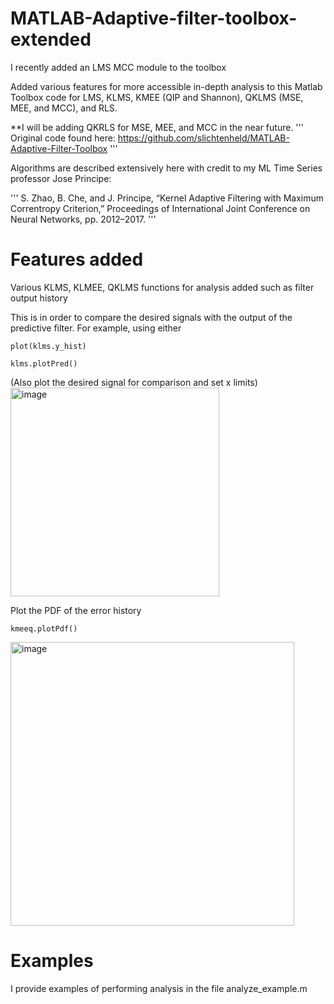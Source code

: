 # MATLAB-Adaptive-filter-toolbox-extended

I recently added an LMS MCC module to the toolbox



Added various features for more accessible in-depth analysis to this Matlab Toolbox code for LMS, KLMS, KMEE (QIP and Shannon), QKLMS (MSE, MEE, and MCC), and RLS. 

**I will be adding QKRLS for MSE, MEE, and MCC in the near future.
'''
Original code found here: https://github.com/slichtenheld/MATLAB-Adaptive-Filter-Toolbox
'''

Algorithms are described extensively here with credit to my ML Time Series professor Jose Principe:

'''
S. Zhao, B. Che, and J. Principe, “Kernel Adaptive Filtering with Maximum Correntropy Criterion,” Proceedings of International Joint Conference on Neural Networks, pp. 2012–2017.
'''

# Features added

Various KLMS, KLMEE, QKLMS functions for analysis added such as filter output history

This is in order to compare the desired signals with the output of the predictive filter.
For example, using either

```
plot(klms.y_hist)
```

```
klms.plotPred()
```

(Also plot the desired signal for comparison and set x limits)
<img width="334" alt="image" src="https://user-images.githubusercontent.com/89211293/163630640-b6e4dd80-12be-4fe0-8568-b25f0ebce267.png">

Plot the PDF of the error history

```
kmeeq.plotPdf()
```

<img width="454" alt="image" src="https://user-images.githubusercontent.com/89211293/163632353-0723ec3c-662d-45e1-9a8b-82ba3a3115c9.png">

# Examples

I provide examples of performing analysis in the file analyze_example.m


